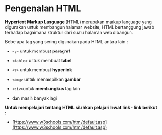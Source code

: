 # Pengenalan HTML

**Hypertext Markup Language** (HTML) merupakan markup language yang digunakan untuk membangun halaman website, HTML bertanggung jawab terhadap bagaimana struktur dari suatu halaman web dibangun.

Beberapa tag yang sering digunakan pada HTML antara lain :

- `<p>` untuk membuat **paragraf**

- `<table>` untuk membuat **tabel**

- `<a>` untuk membuat **hyperlink**

- `<img>` untuk menampilkan **gambar**

- `<div>`untuk **membungkus** tag lain

- dan masih banyak lagi

  

**Untuk mempelajari tentang HTML silahkan pelajari lewat link - link berikut :**

- [https://www.w3schools.com/html/default.asp](https://www.w3schools.com/html/default.asp)